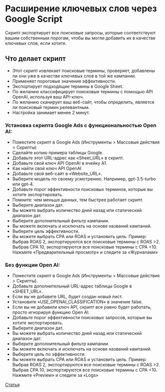 # Расширение ключевых слов через Google Script
Скрипт экспортирует все поисковые запросы, которые соответствуют вашим собственным порогам, чтобы вы могли добавить их в качестве ключевых слов, если хотите.

## Что делает скрипт
* Этот скрипт извлекает поисковые термины, проверяет, добавлены ли они уже в качестве ключевых слов
в той же кампании.
* Применяет пороговые значения эффективности.
* Экспортирует подходящие термины в Google Sheet. 
* По желанию классифицирует поисковые термины с помощью API OpenAI, используя ваш API-ключ.
* По желанию сканирует ваш веб-сайт, чтобы определить, является ли поисковый термин релевантным.
* Настройка занимает менее 2 минут.

### Установка скрипта Google Ads с функциональностью Open AI:

* Поместите скрипт в Google Ads (Инструменты > Массовые действия > Скрипты)
* Сделайте копию примера таблицы Google.
* Добавьте этот URL-адрес как «Sheet_URL» в скрипт.
* Добавьте свой ключ API OpenAI в ячейку A1.
* Как найти свой ключ API OpenAI
* Добавьте свой веб-сайт в «Website_URL».
* Выберите модель по своему усмотрению.
Например, gpt-3.5-turbo или gpt-4.
* Добавьте порог эффективности поисковых терминов, которые вы хотите экспортировать.
* Помните: чем меньше данных, тем быстрее работает скрипт.
* Выберите диапазон дат.
* Вы можете выбрать количество дней назад или статический диапазон дат.
* Выберите дополнительный фильтр кампании.
* Вы можете включать и исключать на основе названий кампаний.
* Выберите цель эффективности.
* Вы можете выбрать CPA или ROAS и установить цель.
Пример:
Выбрав ROAS 2, экспортируются все поисковые термины с ROAS >2.
Выбрав CPA 10, экспортируются все поисковые термины с CPA <10.
Нажмите «Предварительный просмотр» и следите за «Журналами»

### Без функции Open AI:

* Поместите скрипт в Google Ads (Инструменты > Массовые действия > Скрипты).
* Добавьте дополнительный URL-адрес таблицы Google в «SHEET_URL».
* Если вы не добавите URL, будет создан новый лист.
* Установите «USE_OPENAI_CLASSIFICATION» в значение false.
* Если вы не добавили ключ API, скрипт все равно будет работать, просто игнорируя функцию Open AI.
* Добавьте порог эффективности поисковых запросов, которые вы хотите экспортировать.
* Выберите диапазон дат.
* Вы можете выбрать количество дней назад или статический диапазон дат.
* Выберите дополнительный фильтр кампании.
* Вы можете включать и исключать на основе названий кампаний.
* Выберите цель по эффективности.
* Вы можете выбрать CPA или ROAS и установить цель.
Пример:
Выбрав ROAS 2, экспортируются все поисковые термины с ROAS >2.
Выбрав CPA 10, экспортируются все поисковые термины с CPA <10.
Нажмите «Preview» и следите за «Logs»

[Статья](https://adcrease.nl/article/google-ads-script-keyword-expander/ "Перейти на статью")
